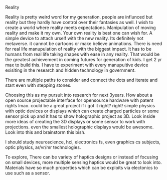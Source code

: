 Reality 


Reality is pretty weird word for my generation. people are influnced but reality but they hardly have control over their 
fantasies as well. I wish to create a world where reality meets expectations. Manipulation of moving reality and make it 
my own. Your own reality is best one can wish for. A simple device to attach urself with the new reality. Its definitely 
not metaverse. it cannot be cartoons or make believe animations. There is need for real life manupulation of reality with
the biggest impact. It has to be humans from real life taking shapes with ease in any reality. That would be the greatest
achievement in coming futures for generation of kids. I get 2 yr max to build this. I have to experiment with every 
manupultive device exisiting in the research and hidden technology in government. 

There are multiple paths to consider and connect the dots and iterate and start even with stepping stones. 

Choosing this as my pursuit into research for next 3years. How about a open source projectable interface for opensource 
hardware with patent rights lmao. could be a great project if i got it right? right! simple physics with optic devices or 
displays which can create charged particles or some sensor pick up and it has to show holographic project as 3D. 
Look inside more ideas of creating the 3D displays or some sensor to work with projections. even the smallest holographic
displays would be awesome. Look into this and brainstorm this bish. 


I should study neuroscience, hci, electronics fs, even graphics cs subjects, optic physics, ar/vr/mr technologies.


To  explore,
There can be variety of haptics designs or instead of focusing on small devices, more multiple sensing haptics would 
be great to look into. Materials have so much properties which can be exploits via electonics to use such as a sensor.



